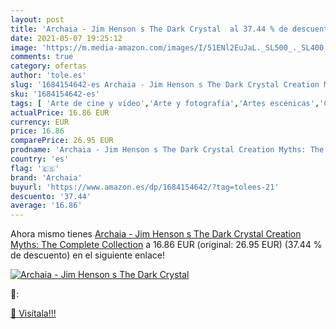 ```yaml
---
layout: post
title: 'Archaia - Jim Henson s The Dark Crystal  al 37.44 % de descuento'
date: 2021-05-07 19:25:12
image: 'https://m.media-amazon.com/images/I/51ENl2EuJaL._SL500_._SL400_.jpg'
comments: true
category: ofertas
author: 'tole.es'
slug: '1684154642-es Archaia - Jim Henson s The Dark Crystal Creation Myths:...'
sku: '1684154642-es'
tags: [ 'Arte de cine y vídeo','Arte y fotografía','Artes escénicas','Cómics, manga y novelas gráficas','Fotografía y vídeo','Géneros televisivos','Hogar, manualidades y estilos de vida','Juegos y adivinanzas','Libros','Libros juveniles','Televisión','Televisión ciencia ficción, fantasía y terror','archaia', ]
actualPrice: 16.86 EUR
currency: EUR
price: 16.86
comparePrice: 26.95 EUR
prodname: 'Archaia - Jim Henson s The Dark Crystal Creation Myths: The Complete Collection'
country: 'es'
flag: '🇪🇸'
brand: 'Archaia'
buyurl: 'https://www.amazon.es/dp/1684154642/?tag=tolees-21'
descuento: '37.44'
average: '16.86'
---
```


Ahora mismo tienes [Archaia - Jim Henson s The Dark Crystal Creation Myths: The Complete Collection](https://www.amazon.es/dp/1684154642/?tag=tolees-21) a 16.86 EUR (original: 26.95 EUR) (37.44 %  de descuento) en el siguiente enlace!

[![Archaia - Jim Henson s The Dark Crystal ](https://m.media-amazon.com/images/I/51ENl2EuJaL._SL500_._SL400_.jpg)](https://www.amazon.es/dp/1684154642/?tag=tolees-21)

🔎:


[🛒 Visítala!!!](https://www.amazon.es/dp/1684154642/?tag=tolees-21)
